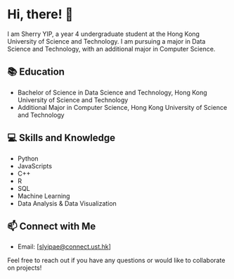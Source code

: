# Hi, there! 👋

I am Sherry YIP, a year 4 undergraduate student at the Hong Kong University of Science and Technology. I am pursuing a major in Data Science and Technology, with an additional major in Computer Science.

## 📚 Education
- Bachelor of Science in Data Science and Technology, Hong Kong University of Science and Technology
- Additional Major in Computer Science, Hong Kong University of Science and Technology

## 💻 Skills and Knowledge
- Python
- JavaScripts
- C++
- R
- SQL
- Machine Learning
- Data Analysis & Data Visualization

## 📫 Connect with Me
- Email: [slyipae@connect.ust.hk]

Feel free to reach out if you have any questions or would like to collaborate on projects!
